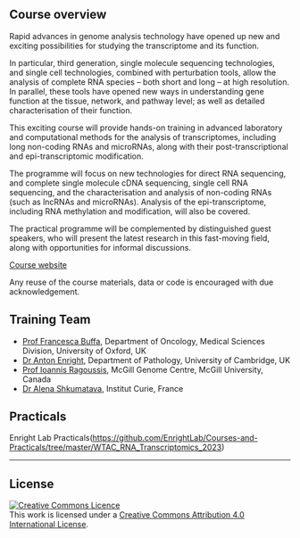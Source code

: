 ## Course overview

Rapid advances in genome analysis technology have opened up new and exciting possibilities for studying the transcriptome and its function.

In particular, third generation, single molecule sequencing technologies, and single cell technologies, combined with perturbation tools, allow the analysis of complete RNA species – both short and long – at high resolution. In parallel, these tools have opened new ways in understanding gene function at the tissue, network, and pathway level; as well as detailed characterisation of their function.

This exciting course will provide hands-on training in advanced laboratory and computational methods for the analysis of transcriptomes, including long non-coding RNAs and microRNAs, along with their post-transcriptional and epi-transcriptomic modification.

The programme will focus on new technologies for direct RNA sequencing, and complete single molecule cDNA sequencing, single cell RNA sequencing, and the characterisation and analysis of non-coding RNAs (such as lncRNAs and microRNAs). Analysis of the epi-transcriptome, including RNA methylation and modification, will also be covered.

The practical programme will be complemented by distinguished guest speakers, who will present the latest research in this fast-moving field, along with opportunities for informal discussions.

[Course website](https://coursesandconferences.wellcomeconnectingscience.org/event/rna-transcriptomics-20230623/)

Any reuse of the course materials, data or code is encouraged with due acknowledgement.

## Training Team
- [Prof Francesca Buffa](https://www.oncology.ox.ac.uk/team/francesca-buffa), Department of Oncology, Medical Sciences Division, University of Oxford, UK
- [Dr Anton Enright](https://www.path.cam.ac.uk/directory/anton-enright), Department of Pathology, University of Cambridge, UK
- [Prof Ioannis Ragoussis](https://www.mcgillgenomecentre.ca/investigators/ioannis-ragoussis/), McGill Genome Centre, McGill University, Canada
- [Dr Alena Shkumatava](https://institut-curie.org/personne/alena-shkumatava), Institut Curie, France

## Practicals
Enright Lab Practicals(https://github.com/EnrightLab/Courses-and-Practicals/tree/master/WTAC_RNA_Transcriptomics_2023)

******
## License
<a rel="license" href="http://creativecommons.org/licenses/by/4.0/"><img alt="Creative Commons Licence" style="border-width:0" src="https://i.creativecommons.org/l/by/4.0/88x31.png" /></a><br />This work is licensed under a <a rel="license" href="http://creativecommons.org/licenses/by/4.0/">Creative Commons Attribution 4.0 International License</a>.

